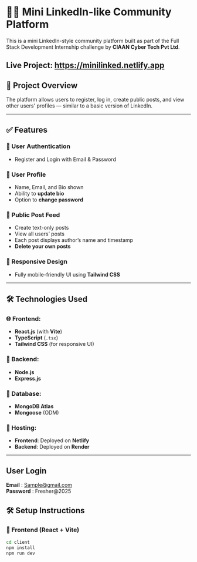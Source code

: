 # 🧑‍💼 Mini LinkedIn-like Community Platform

This is a mini LinkedIn-style community platform built as part of the Full Stack Development Internship challenge by **CIAAN Cyber Tech Pvt Ltd**.

Live Project: https://minilinked.netlify.app
---

## 📌 Project Overview

The platform allows users to register, log in, create public posts, and view other users' profiles — similar to a basic version of LinkedIn.

---

## ✅ Features

### 🔐 User Authentication
- Register and Login with Email & Password

### 👤 User Profile
- Name, Email, and Bio shown
- Ability to **update bio**
- Option to **change password**

### 📝 Public Post Feed
- Create text-only posts
- View all users’ posts
- Each post displays author’s name and timestamp
- **Delete your own posts**

### 📱 Responsive Design
- Fully mobile-friendly UI using **Tailwind CSS**

---

## 🛠️ Technologies Used

### 🌐 Frontend:
- **React.js** (with **Vite**)
- **TypeScript** (`.tsx`)
- **Tailwind CSS** (for responsive UI)

### 🔧 Backend:
- **Node.js**
- **Express.js**

### 💾 Database:
- **MongoDB Atlas**
- **Mongoose** (ODM)

### 🔗 Hosting:
- **Frontend**: Deployed on **Netlify**
- **Backend**: Deployed on **Render**

---
## User Login
**Email**	: Sample@gmail.com	
**Password** : Fresher@2025

## 🛠️ Setup Instructions

### 🔹 Frontend (React + Vite)
```bash
cd client
npm install
npm run dev

